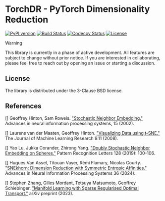 # TorchDR - PyTorch Dimensionality Reduction 

[![PyPI version](https://badge.fury.io/py/torchdr.svg)](https://badge.fury.io/py/torchdr)
[![Build Status](https://github.com/torchdr/torchdr/actions/workflows/testing.yml/badge.svg)](https://github.com/torchdr/torchdr/actions)
[![Codecov Status](https://codecov.io/gh/torchdr/torchdr/branch/main/graph/badge.svg)](https://codecov.io/gh/torchdr/torchdr)
[![License](https://img.shields.io/badge/License-BSD_3--Clause-blue.svg)](https://opensource.org/licenses/BSD-3-Clause)

> [!WARNING]
> This library is currently in a phase of active development. All features are subject to change without prior notice. If you are interested in collaborating, please feel free to reach out by opening an issue or starting a discussion.

 
## License

The library is distributed under the 3-Clause BSD license.

## References

[] Geoffrey Hinton, Sam Roweis. ["Stochastic Neighbor Embedding."](https://proceedings.neurips.cc/paper_files/paper/2002/file/6150ccc6069bea6b5716254057a194ef-Paper.pdf) Advances in neural information processing systems, 15 (2002).

[] Laurens van der Maaten, Geoffrey Hinton. ["Visualizing Data using t-SNE."](https://www.jmlr.org/papers/volume9/vandermaaten08a/vandermaaten08a.pdf?fbcl) The Journal of Machine Learning Research 9.11 (2008).

[] Yao Lu, Jukka Corander, Zhirong Yang. ["Doubly Stochastic Neighbor Embedding on Spheres."](https://www.sciencedirect.com/science/article/pii/S0167865518305099) Pattern Recognition Letters 128 (2019): 100-106.

[] Hugues Van Assel, Titouan Vayer, Rémi Flamary, Nicolas Courty. ["SNEkhorn: Dimension Reduction with Symmetric Entropic Affinities."](https://proceedings.neurips.cc/paper_files/paper/2023/file/8b54ecd9823fff6d37e61ece8f87e534-Paper-Conference.pdf) Advances in Neural Information Processing Systems 36 (2024).

[] Stephen Zhang, Gilles Mordant, Tetsuya Matsumoto, Geoffrey Schiebinger. ["Manifold Learning with Sparse Regularised Optimal Transport."](https://arxiv.org/abs/2307.09816) arXiv preprint (2023).